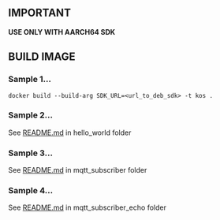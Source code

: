 ## IMPORTANT
**USE ONLY WITH AARCH64 SDK**

## BUILD IMAGE
### Sample 1...

```
docker build --build-arg SDK_URL=<url_to_deb_sdk> -t kos .
```

### Sample 2...

See [README.md](/hello_world/README.md) in hello_world folder


### Sample 3...

See [README.md](/mqtt_subscriber/README.md) in mqtt_subscriber folder


### Sample 4...

See [README.md](/mqtt_subscriber_echo/README.md) in mqtt_subscriber_echo folder


